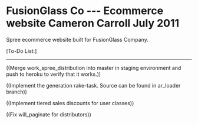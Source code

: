 FusionGlass Co --- Ecommerce website
Cameron Carroll
July 2011
=====================================

Spree ecommerce website built for FusionGlass Company.

[To-Do List:]

---------------------
((Merge work_spree_distribution into master in staging environment and push to heroku to verify that it works.))

((Implement the generation rake-task. Source can be found in ar_loader branch))

((Implement tiered sales discounts for user classes))

((Fix will_paginate for distributors))
